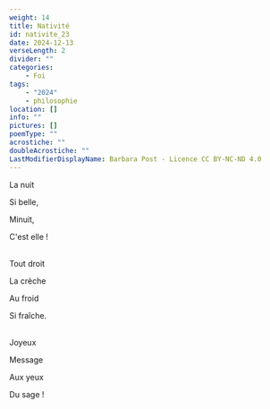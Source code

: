 ```yaml
---
weight: 14
title: Nativité
id: nativite_23
date: 2024-12-13
verseLength: 2
divider: ""
categories:
    - Foi
tags:
    - "2024"
    - philosophie
location: []
info: ""
pictures: []
poemType: ""
acrostiche: ""
doubleAcrostiche: ""
LastModifierDisplayName: Barbara Post - Licence CC BY-NC-ND 4.0
---
```

La nuit

Si belle,

Minuit,

C'est elle !

 \
Tout droit

La crèche

Au froid

Si fraîche.

 \
Joyeux

Message

Aux yeux

Du sage !